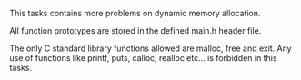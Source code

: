 This tasks contains more problems on dynamic memory allocation.

All function prototypes are stored in the defined main.h header file.

The only C standard library functions allowed are malloc, free and exit. Any use of functions like printf, puts, calloc, realloc etc… is forbidden in this tasks.
